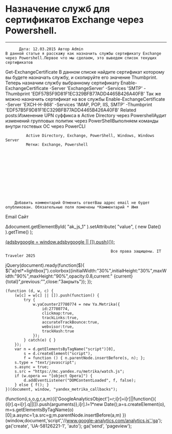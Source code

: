 #                 	Назначение служб для сертификатов Exchange через Powershell.                	  
***            ***

			
            
		
    
	
    	  Дата: 12.03.2015 Автор Admin  
	В данной статье я расскажу как назначить службы сертификату Exchange через Powershell.Первое что мы сделаем, это выведем список текущих сертификатов
Get-ExchangeCertificate
В данном списке найдите сертификат которому вы будете назначать службу, и скопируйте его значение Thumbprint.
Теперь назначим службу выбранному сертификату
Enable-ExchangeCertificate -Server 'ExchangeServer' -Services 'SMTP' -Thumbprint 'EDF57B5F9D81F1EC329BFB77ADD4465B426A40FB'
Так же можно назначить сертификат на все службы
Enable-ExchangeCertificate -Server 'EXCH-H-868' -Services 'IMAP, POP, IIS, SMTP' -Thumbprint 'EDF57B5F9D81F1EC329BFB77ADD4465B426A40FB'
Related posts:Изменение UPN суффикса в Active Directory через PowershellАудит изменений групповых политик через PowerShellВыполняем команды внутри гостевых ОС через PowerCLI
        
             Active Directory, Exchange, PowerShell, Windows, Windows Server 
             Метки: Exchange, Powershell  
        
            
        
    
                        
                    
                    
                
        
                
	
		
		Добавить комментарий Отменить ответВаш адрес email не будет опубликован. Обязательные поля помечены *Комментарий * Имя 
Email 
Сайт 
 
&#916;document.getElementById( "ak_js_1" ).setAttribute( "value", ( new Date() ).getTime() );	
	
<ins class="adsbygoogle"
     style="display:block"
     data-ad-client="ca-pub-1890562251101921"
     data-ad-slot="9117958896"
     data-ad-format="auto">
(adsbygoogle = window.adsbygoogle || []).push({});
			
        
        
		
        
           
    
    
  
	
    
		
        
             
			
                
                    
                                                  Все права защищены. IT Traveler 2025 
                         
                        
																														                    
                    
				
                
                
    
			
		                            
	
	
                
                
			
                
		
        
	
    
jQuery(document).ready(function($){
  $("a[rel*=lightbox]").colorbox({initialWidth:"30%",initialHeight:"30%",maxWidth:"90%",maxHeight:"90%",opacity:0.8,current:" {current}  {total}",previous:"",close:"Закрыть"});
});
  
    (function (d, w, c) {
        (w[c] = w[c] || []).push(function() {
            try {
                w.yaCounter27780774 = new Ya.Metrika({
                    id:27780774,
                    clickmap:true,
                    trackLinks:true,
                    accurateTrackBounce:true,
                    webvisor:true,
                    trackHash:true
                });
            } catch(e) { }
        });
        var n = d.getElementsByTagName("script")[0],
            s = d.createElement("script"),
            f = function () { n.parentNode.insertBefore(s, n); };
        s.type = "text/javascript";
        s.async = true;
        s.src = "https://mc.yandex.ru/metrika/watch.js";
        if (w.opera == "[object Opera]") {
            d.addEventListener("DOMContentLoaded", f, false);
        } else { f(); }
    })(document, window, "yandex_metrika_callbacks");
  (function(i,s,o,g,r,a,m){i['GoogleAnalyticsObject']=r;i[r]=i[r]||function(){
  (i[r].q=i[r].q||[]).push(arguments)},i[r].l=1*new Date();a=s.createElement(o),
  m=s.getElementsByTagName(o)[0];a.async=1;a.src=g;m.parentNode.insertBefore(a,m)
  })(window,document,'script','//www.google-analytics.com/analytics.js','ga');
  ga('create', 'UA-58126221-1', 'auto');
  ga('send', 'pageview');
